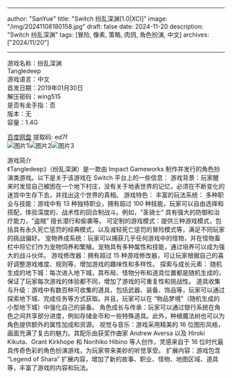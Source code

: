 
---
author: "SanYue"
title: "Switch 纷乱深渊[1.0|XCI]"
image: "/img/20241108180158.jpg"
draft: false
date: 2024-11-20
description: "Switch 纷乱深渊"
tags: [冒险, 像素, 策略, 肉鸽, 角色扮演, 中文]
archives: ["2024/11/20"]

---

游戏名称：纷乱深渊   
Tangledeep    
游戏语言：中文  
首发日期：2019年01月30日  
解压密码：wing515  
是否有金手指：否  
版本：无   
容量：1.4G

[百度网盘](https//pan.baidu.com/s/1NvrCIqHkMXf9yQ5ZBdHMnw) 提取码: ed7f  
![图片1](/img/5dcb1c.jpg)![图片2](/img/553bd6.jpg)![图片3](/img/e59968.jpg)  

游戏简介  
《Tangledeep》（纷乱深渊）是一款由 Impact Gameworks 制作并发行的角色扮演类游戏。以下是关于该游戏在 Switch 平台上的一些信息：
游戏背景：玩家醒来时发现自己被困在一个地下村庄，没有关于地表世界的记忆，必须在不断变化的迷宫中生存下去，并找出这个世界的真相。
游戏特色：
丰富的玩法系统：
多种职业与技能：游戏中有 13 种独特职业，拥有超过 100 种技能，玩家可以自由选择和搭配，体验深度的、战术性的回合制战斗。例如，“圣骑士” 具有强大的防御和治疗能力，“盗贼” 擅长潜行和偷袭等。
可定制的游戏模式：提供三种游戏模式，包括具有永久死亡惩罚的经典模式，以及减轻死亡惩罚的冒险模式等，满足不同玩家的挑战偏好。
宠物养成系统：玩家可以捕获几乎任何游戏中的怪物，并在怪物畜栏中将它们作为宠物饲养和繁殖。宠物具有多种属性和技能，通过培养可以成为强大的战斗伙伴。
游戏修改器：拥有超过 15 种游戏修改器，可让玩家根据自己的喜好调整游戏难度、规则等，增加游戏的趣味性和多样性。
探索与成长元素：
随机生成的地下城：每次进入地下城，其布局、怪物分布和道具位置都是随机生成的，保证了玩家每次游戏的体验都不同，增加了游戏的可重复性和挑战性。
道具收集与升级：游戏中有数百种可收集的道具，包括武器、装备、饰品等，玩家可以通过探索地下城、完成任务等方式获取。并且，玩家可以在 “物品梦境”（随机生成的小型地下城）中强化自己的装备。
角色成长与传承：玩家可以通过银行系统在角色之间共享部分进度，例如存储金币和一些特殊道具。此外，种植魔法树也可以为角色提供额外的属性加成和资源。
视觉与音乐：游戏采用精美的 16 位图形风格，画面充满了复古的魅力。其配乐由获奖作曲家 Andrew Aversa 以及 Hiroki Kikuta、Grant Kirkhope 和 Norihiko Hibino 等人创作，灵感来自于 16 位时代最具传奇色彩的角色扮演游戏，为玩家带来美妙的听觉享受。
扩展内容：游戏包含 “Legend of Shara” 扩展内容，增加了新的故事、职业、怪物、地图区域、道具等，丰富了游戏的内容和玩法。

